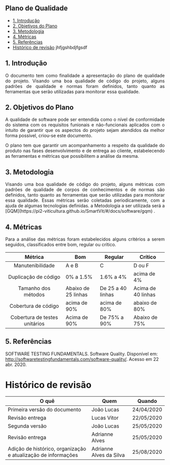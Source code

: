 ## Plano de Qualidade 

- [1. Introdução](#_1-introdução)
- [2. Objetivos do Plano](#_2-objetivos-do-plano)
- [3. Metodologia](#_3-metodologia)
- [4. Métricas](#_4-métricas)
- [5. Referências](#_5-referências)
- [ Histórico de revisão](#_histórico-de-revisão)
jhfjgshbdjfgsdf

## 1. Introdução

<p align = "justify">O documento tem como finalidade a apresentação do plano de qualidade do projeto. Visando uma boa qualidade de código do projeto, alguns padrões de qualidade e normas foram definidos, tanto quanto as ferramentas que serão utilizadas para monitorar essa qualidade. </p>

## 2. Objetivos do Plano

<p align = "justify">A qualidade de software pode ser entendida como o nível de conformidade do sistema com os requisitos funionais e não-funcionais aplicados com o intuito de garantir que os aspectos do projeto sejam atendidos da melhor forma possível, criou-se este documento. </p>

<p align = "justify">O plano tem que garantir um acompanhamento a respeito da qualidade do produto nas fases desenvolvimento e de entrega ao cliente, estabelecendo as ferramentas e métricas que possibilitem a análise da mesma. </p>


## 3. Metodologia

<p align = "justify">Visando uma boa qualidade de código do projeto, alguns métricas com padrões de qualidade de corpos de conhecimentos e de normas são definidos, tanto quanto as ferramentas que serão utilizadas para monitorar essa qualidade. Essas métricas serão coletadas periodicamente, com a ajuda de algumas tecnologias definidas. a Metodologia a ser utilizada será a [GQM](https://pi2-viticultura.github.io/SmartVit/#/docs/software/gqm) . </p>

## 4. Métricas

<p align = "justify">Para a análise das métricas foram estabelecidos alguns critérios a serem seguidos, classificados entre bom, regular ou crítico. </p>

|                    Métrica                    | Bom          | Regular      | Crítico       |
| :-------------------------------------------: | ------------ | ------------ | ------------- |
|                Manutenibilidade               | A e B        | C            | D ou F        |
|              Duplicação de código             | 0% a 1.5%    | 1.6% a 4%  | acima de 4%   |
|Tamanho dos métodos | Abaixo de 25 linhas | De 25 a 40 linhas | Acima de 40 linhas|
|              Cobertura de código              | acima de 90% | acima de 80% | abaixo de 80% |
|Cobertura de testes unitários | Acima de 90% |De 75% a 90% | Abaixo de 75%|

## 5. Referências

SOFTWARE TESTING FUNDAMENTALS. Software Quality. Disponível em: <http://softwaretestingfundamentals.com/software-quality/>. Acesso em 22 abr. 2020.

# Histórico de revisão

| O quê | Quem  | Quando |
| - | - | - |
| Primeira versão do documento | João Lucas | 24/04/2020 |
| Revisão entrega | Lucas Vitor | 22/05/2020 |
| Segunda versão | João Lucas | 25/05/2020 |
| Revisão entrega | Adrianne Alves | 25/05/2020 |
| Adição de histórico, organização e atualização de informações| Adrianne Alves da Silva | 25/08/2020 |